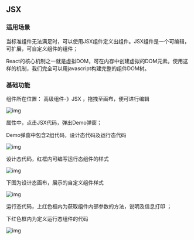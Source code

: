 ## **JSX**

### **适用场景**

当标准组件无法满足时，可以使用JSX组件定义出组件。JSX组件是一个可编辑，可扩展，可自定义组件的组件；

React的核心机制之一就是虚拟DOM，可在内存中创建虚拟的DOM元素。使用这样的机制，我们完全可以用javascript构建完整的组件DOM树。 

### **基础功能**

组件所在位置： 高级组件-》JSX ，拖拽至画布，便可进行编辑

![img](https://main.qcloudimg.com/raw/9827e6e7823153f83481f7d75e34bad9.png)

属性中，点击JSX代码，弹出Demo弹窗；

Demo弹窗中包含2组代码，设计态代码及运行态代码

![img](https://main.qcloudimg.com/raw/425819c0b44278f8faee6a85caa28a91.png)



设计态代码，红框内可编写运行态组件的样式 

![img](https://main.qcloudimg.com/raw/c498c13acba7f821cad7099e06961fef.png)

下图为设计态画布，展示的自定义组件样式

![img](https://main.qcloudimg.com/raw/822b192fc94ca1b50077d1f23934f17f.png)

运行态代码，上红色框内为获取组件内部参数的方法，说明及信息打印 ；

下红色框内为定义运行态组件的代码

![img](https://main.qcloudimg.com/raw/49bbfbf51012e6b6594a749b44ecc7bd.png)